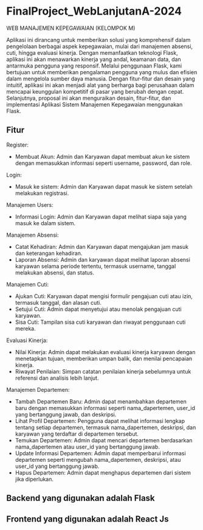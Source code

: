 # FinalProject_WebLanjutanA-2024
WEB MANAJEMEN KEPEGAWAIAN (KELOMPOK M)

Aplikasi ini dirancang untuk memberikan solusi yang komprehensif dalam pengelolaan berbagai aspek kepegawaian, mulai dari manajemen absensi, cuti, hingga evaluasi kinerja. Dengan memanfaatkan teknologi Flask, aplikasi ini akan menawarkan kinerja yang andal, keamanan data, dan antarmuka pengguna yang responsif. Melalui penggunaan Flask, kami bertujuan untuk memberikan pengalaman pengguna yang mulus dan efisien dalam mengelola sumber daya manusia. Dengan fitur-fitur dan desain yang intuitif, aplikasi ini akan menjadi alat yang berharga bagi perusahaan dalam mencapai keunggulan kompetitif di pasar yang berubah dengan cepat. Selanjutnya, proposal ini akan menguraikan desain, fitur-fitur, dan implementasi Aplikasi Sistem Manajemen Kepegawaian menggunakan Flask.

## Fitur
Register:
- Membuat Akun: Admin dan Karyawan dapat membuat akun ke sistem dengan memasukkan informasi seperti username, password, dan role.

Login:
- Masuk ke sistem: Admin dan Karyawan dapat masuk ke sistem setelah melakukan registrasi.

Manajemen Users:
- Informasi Login: Admin dan Karyawan dapat melihat siapa saja yang masuk ke dalam sistem.

Manajemen Absensi:
- Catat Kehadiran: Admin dan Karyawan dapat mengajukan jam masuk dan keterangan kehadiran.
- Laporan Absensi: Admin dan karyawan dapat melihat laporan absensi karyawan selama periode tertentu, termasuk username, tanggal melakukan absensi, dan status.

Manajemen Cuti:
- Ajukan Cuti: Karyawan dapat mengisi formulir pengajuan cuti atau izin, termasuk tanggal, dan alasan cuti.
- Setujui Cuti: Admin dapat menyetujui atau menolak pengajuan cuti karyawan.
- Sisa Cuti: Tampilan sisa cuti karyawan dan riwayat penggunaan cuti mereka.

Evaluasi Kinerja:
- Nilai Kinerja: Admin dapat melakukan evaluasi kinerja karyawan dengan menetapkan tujuan, memberikan umpan balik, dan menilai pencapaian kinerja.
- Riwayat Penilaian: Simpan catatan penilaian kinerja sebelumnya untuk referensi dan analisis lebih lanjut.

Manajemen Departemen:
- Tambah Departemen Baru: Admin dapat menambahkan departemen baru dengan memasukkan informasi seperti nama_dapertemen, user_id yang bertanggung jawab, dan deskripsi.
- Lihat Profil Departemen: Pengguna dapat melihat informasi lengkap tentang setiap departemen, termasuk nama_dapertemen, deskripsi, dan karyawan yang terdaftar di departemen tersebut.
- Temukan Departemen: Admin dapat mencari departemen berdasarkan nama_dapertemen atau user_id yang bertanggung jawab.
- Update Informasi Departemen: Admin dapat memperbarui informasi departemen seperti mengubah nama_dapertemen, deskripsi, atau user_id yang bertanggung jawab.
- Hapus Departemen: Admin dapat menghapus departemen dari sistem jika diperlukan.


## Backend yang digunakan adalah Flask
## Frontend yang digunakan adalah React Js

